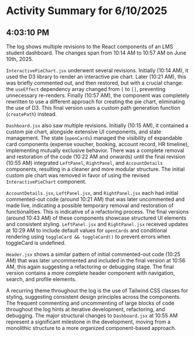 # Activity Summary for 6/10/2025

## 4:03:10 PM
The log shows multiple revisions to the React components of an LMS student dashboard.  The changes span from 10:14 AM to 10:57 AM on June 10th, 2025.

`InteractivePieChart.jsx` underwent several revisions.  Initially (10:14 AM), it used the D3 library to render an interactive pie chart. Later (10:21 AM), this was briefly commented out, and then restored, but with a crucial change: the `useEffect` dependency array changed from `[` to `[]`, preventing unnecessary re-renders. Finally (10:57 AM), the component was completely rewritten to use a different approach for creating the pie chart, eliminating the use of D3.  This final version uses a custom path generation function (`createPath`) instead.

`Dashboard.jsx` also saw multiple revisions. Initially (10:15 AM), it contained a custom pie chart, alongside extensive UI components, and state management. The state (`openCards`) managed the visibility of expandable card components (expense voucher, booking, account record, HR timeline), implementing mutually exclusive behavior. There was a complete removal and restoration of the code (10:22 AM and onwards) until the final revision (10:55 AM) integrated `LeftPanel`, `RightPanel`, and `AccountDetails` components, resulting in a cleaner and more modular structure. The initial custom pie chart was removed in favor of using the revised `InteractivePieChart` component.


`AccountDetails.jsx`, `LeftPanel.jsx`, and `RightPanel.jsx` each had initial commented-out code (around 10:21 AM) that was later uncommented and made live, indicating a possible temporary removal and restoration of functionalities. This is indicative of a refactoring process. The final versions (around 10:43 AM) of these components showcase structured UI elements and consistent styling. `LeftPanel.jsx` and `RightPanel.jsx` received updates at 10:29 AM to include default values for `openCards` and conditional rendering using `toggleCard && toggleCard()` to prevent errors when toggleCard is undefined.

`Header.jsx` shows a similar pattern of initial commented-out code (10:25 AM) that was later uncommented and included in the final version at 10:56 AM, this again suggesting a refactoring or debugging stage. The final version contains a more complete header component with navigation, search, and profile elements.


A recurring theme throughout the log is the use of Tailwind CSS classes for styling, suggesting consistent design principles across the components.  The frequent commenting and uncommenting of large blocks of code throughout the log hints at iterative development, refactoring, and debugging.  The major structural changes to `Dashboard.jsx` at 10:55 AM represent a significant milestone in the development, moving from a monolithic structure to a more organized component-based approach.
